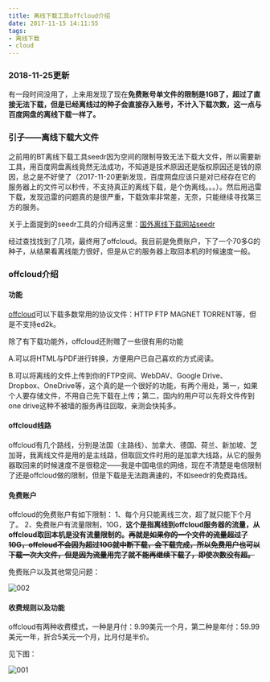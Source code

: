 ```yaml
---
title: 离线下载工具offcloud介绍
date: 2017-11-15 14:11:55
tags:
- 离线下载
- cloud
---
```


  ### 2018-11-25更新

  有一段时间没用了，上来用发现了现在**免费账号单文件的限制是1GB了，超过了直接无法下载，但是已经离线过的种子会直接存入账号，不计入下载次数，这一点与百度网盘的离线下载一样了。**

  ### 引子——离线下载大文件

  之前用的BT离线下载工具seedr因为空间的限制导致无法下载大文件，所以需要新工具，用百度网盘离线竟然无法成功，不知道是技术原因还是版权原因还是钱的原因，总之是不好使了（2017-11-20更新发现，百度网盘应该只是对已经存在它的服务器上的文件可以秒传，不支持真正的离线下载，是个伪离线。。。）。然后用迅雷下载，发现迅雷的问题真的是很严重，下载效率非常差，无奈，只能继续寻找第三方的服务。

  关于上面提到的seedr工具的介绍再这里：[国外离线下载网站seedr](https://wuzhizhe.github.io/2017/05/25/%E5%9B%BD%E5%A4%96%E7%A6%BB%E7%BA%BF%E4%B8%8B%E8%BD%BD%E7%BD%91%E7%AB%99seedr/)

  经过查找找到了几项，最终用了offcloud。我目前是免费账户，下了一个70多G的种子，从结果看离线能力很好，但是从它的服务器上取回本机的时候速度一般。

  ### offcloud介绍

  #### 功能

  [offcloud](https://offcloud.com/)可以下载多数常用的协议文件：HTTP FTP MAGNET TORRENT等，但是不支持ed2k。

  除了有下载功能外，offcloud还附赠了一些很有用的功能
  
  A.可以将HTML与PDF进行转换，方便用户已自己喜欢的方式阅读。
  
  B.可以将离线的文件上传到你的FTP空间、WebDAV、Google Drive、Dropbox、OneDrive等，这个真的是一个很好的功能，有两个用处，第一，如果个人要存储文件，不用自己先下载在上传；第二，国内的用户可以先将文件传到one drive这种不被墙的服务再往回取，亲测会快扽多。

  #### offcloud线路

  offcloud有几个路线，分别是法国（主路线）、加拿大、德国、荷兰、新加坡、芝加哥，我离线文件是用的是主线路，但取回文件时用的是加拿大线路，从它的服务器取回来的时候速度不是很稳定——我是中国电信的网络，现在不清楚是电信限制了还是offcloud做的限制，但是下载是无法跑满速的，不如seedr的免费路线。

  #### 免费账户

  offcloud的免费账户有如下限制：
  1、每个月只能离线三次，超了就只能下个月了。
  2、免费账户有流量限制，10G，**这个是指离线到offcloud服务器的流量，从offcloud取回本机是没有流量限制的。~~再就是如果你的一个文件的流量超过了10G，offcloud不会因为超过10G就中断下载，会下载完成，所以免费用户也可以下载一次大文件，但是因为流量用完了就不能再继续下载了，即使次数没有超。~~**

  免费账户以及其他常见问题：

  ![002](/images/offcloud/offcloud2.png)

  #### 收费规则以及功能

  offcloud有两种收费模式，一种是月付：9.99美元一个月，第二种是年付：59.99美元一年，折合5美元一个月，比月付是半价。

  见下图：

  ![001](/images/offcloud/offcloud1.png)


